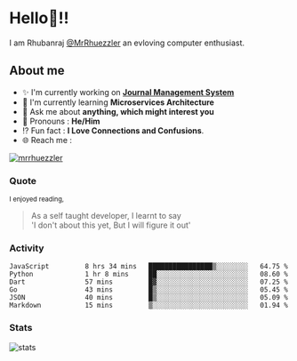 
  
  
# Hello:wave:!!
I am Rhubanraj [@MrRhuezzler](https://github.com/MrRhuezzler) an evloving computer enthusiast.

## About me
- :sparkles: I'm currently working on [**Journal Management System**](https://manuscript.psgtech.ac.in)
- :book: I'm currently learning **Microservices Architecture**
- :speech_balloon: Ask me about **anything, which might interest you**
- :man: Pronouns : **He/Him**
- :interrobang: Fun fact : **I Love Connections and Confusions**.
- :globe_with_meridians: Reach me :  
  
[![mrrhuezzler](https://img.shields.io/badge/LinkedIn-0077B5?style=for-the-badge&logo=linkedin&logoColor=white)](https://www.linkedin.com/in/mrrhuezzler/)
<!--
### Interesting things, I found :bangbang:
-->
<!--
## Skills

## Drop a, Hi !
-->

<!-- 
Quotes
>  Always we overestimate the amount of work we can do in a day,  
>  and underestimate the amount we can do in our lifetime.
-->

### Quote
<sub>I enjoyed reading,</sub>
> As a self taught developer, I learnt to say  
> 'I don't about this yet, But I will figure it out'

### Activity
<!--START_SECTION:waka-->

```text
JavaScript         8 hrs 34 mins   ████████████████▒░░░░░░░░   64.75 %
Python             1 hr 8 mins     ██░░░░░░░░░░░░░░░░░░░░░░░   08.60 %
Dart               57 mins         █▓░░░░░░░░░░░░░░░░░░░░░░░   07.25 %
Go                 43 mins         █▒░░░░░░░░░░░░░░░░░░░░░░░   05.45 %
JSON               40 mins         █▒░░░░░░░░░░░░░░░░░░░░░░░   05.09 %
Markdown           15 mins         ▒░░░░░░░░░░░░░░░░░░░░░░░░   01.94 %
```

<!--END_SECTION:waka-->

### Stats
![stats](https://github-readme-streak-stats.herokuapp.com/?user=MrRhuezzler)
